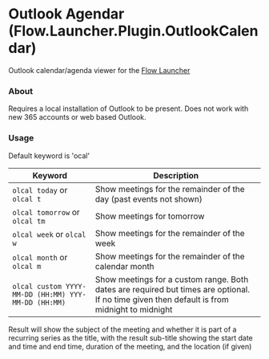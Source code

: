 # Outlook Agendar (Flow.Launcher.Plugin.OutlookCalendar)

Outlook calendar/agenda viewer for the [Flow Launcher](https://github.com/Flow-Launcher/Flow.Launcher)

### About

Requires a local installation of Outlook to be present. Does not work with new 365 accounts or web based Outlook.

### Usage

Default keyword is 'ocal'

| Keyword                                            | Description                                                       |
| -------------------------------------------------- | ----------------------------------------------------------------- |
| `olcal today` or `olcal t`                         | Show meetings for the remainder of the day (past events not shown)|
| `olcal tomorrow` or `olcal tm`                     | Show meetings for tomorrow                                        |
| `olcal week` or `olcal w`                          | Show meetings for the remainder of the week                       |
| `olcal month` or `olcal m`                         | Show meetings for the remainder of the calendar month             |
| `olcal custom YYYY-MM-DD (HH:MM) YYY-MM-DD (HH:MM)`| Show meetings for a custom range. Both dates are required but times are optional. If no time given then default is from midnight to midnight |

Result will show the subject of the meeting and whether it is part of a recurring series as the title, with the result
sub-title showing the start date and time and end time, duration of the meeting, and the location (if given)
